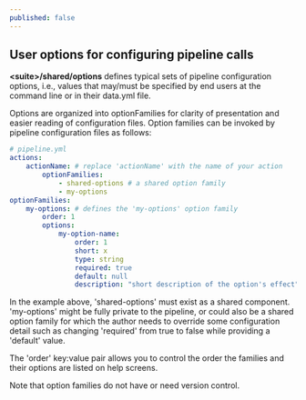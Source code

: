 ```yaml
---
published: false
---
```


## User options for configuring pipeline calls

**\<suite\>/shared/options** defines typical sets of pipeline configuration
options, i.e., values that may/must be specified by end users at the command
line or in their data.yml file. 

Options are organized into optionFamilies for clarity of presentation
and easier reading of configuration files. Option families can be invoked 
by pipeline configuration files as follows:

```yml
# pipeline.yml
actions:
    actionName: # replace 'actionName' with the name of your action
        optionFamilies:
            - shared-options # a shared option family
            - my-options
optionFamilies:
    my-options: # defines the 'my-options' option family
        order: 1
        options:
            my-option-name:
                order: 1
                short: x
                type: string
                required: true
                default: null
                description: "short description of the option's effect"
```

In the example above, 'shared-options' must exist as a shared component. 
'my-options' might be fully private to the pipeline, or could also be a 
shared option family for which the author needs to override some configuration
detail such as changing 'required' from true to false while providing
a 'default' value.

The 'order' key:value pair allows you to control the order the families and their options are listed on help screens.

Note that option families do not have or need version control.
